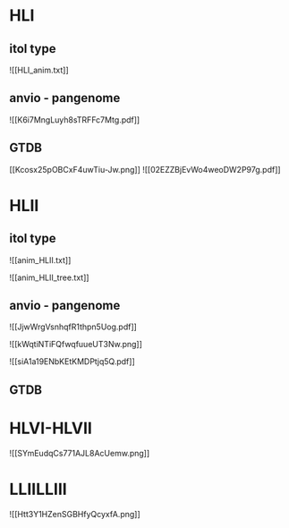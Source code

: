 # HLI
## itol type
![[HLI_anim.txt]]
## anvio - pangenome
![[K6i7MngLuyh8sTRFFc7Mtg.pdf]]



## GTDB
[[Kcosx25pOBCxF4uwTiu-Jw.png]]
![[02EZZBjEvWo4weoDW2P97g.pdf]]


# HLII
## itol type
![[anim_HLII.txt]]

![[anim_HLII_tree.txt]]

## anvio - pangenome

![[JjwWrgVsnhqfR1thpn5Uog.pdf]]

![[kWqtiNTiFQfwqfuueUT3Nw.png]]

![[siA1a19ENbKEtKMDPtjq5Q.pdf]]
## GTDB



# HLVI-HLVII
![[SYmEudqCs771AJL8AcUemw.png]]



# LLIILLIII
![[Htt3Y1HZenSGBHfyQcyxfA.png]]

